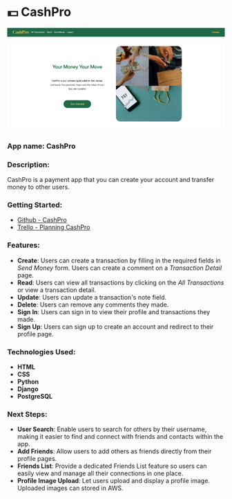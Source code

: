 # 💵 CashPro

![CashPro Image](/main_app/static/images/cashpro-landing-page.png)

### App name: CashPro

### Description:

CashPro is a payment app that you can create your account and transfer money to other users.

### Getting Started:

- [Github - CashPro](https://github.com/vns-shanshan/django-crud-app-cashpro)
- [Trello - Planning CashPro](https://trello.com/b/r1v272BU/cashpro)

### Features:

- **Create**: Users can create a transaction by filling in the required fields in _Send Money_ form. Users can create a comment on a _Transaction Detail_ page.
- **Read**: Users can view all transactions by clicking on the _All Transactions_ or view a transaction detail.
- **Update**: Users can update a transaction's note field.
- **Delete**: Users can remove any comments they made.
- **Sign In**: Users can sign in to view their profile and transactions they made.
- **Sign Up**: Users can sign up to create an account and redirect to their profile page.

### Technologies Used:

- **HTML**
- **CSS**
- **Python**
- **Django**
- **PostgreSQL**

### Next Steps:

- **User Search**: Enable users to search for others by their username, making it easier to find and connect with friends and contacts within the app.
- **Add Friends**: Allow users to add others as friends directly from their profile pages.
- **Friends List**: Provide a dedicated Friends List feature so users can easily view and manage all their connections in one place.
- **Profile Image Upload**: Let users upload and display a profile image. Uploaded images can stored in AWS.
